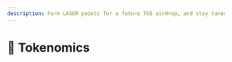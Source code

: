 ```yaml
---
description: Farm LASER points for a future TGE airdrop, and stay tuned for announcements!
---
```


# 🔶 Tokenomics

